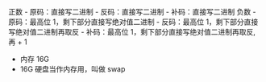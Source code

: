 正数
    - 原码：直接写二进制
    - 反码：直接写二进制
    - 补码：直接写二进制
负数
    - 原码：最高位 1，剩下部分直接写绝对值二进制
    - 反码：最高位 1，剩下部分直接写绝对值二进制再取反
    - 补码：最高位 1，剩下部分直接写绝对值二进制再取反, 再 + 1

- 内存 16G
- 16G 硬盘当作内存用，叫做 swap
